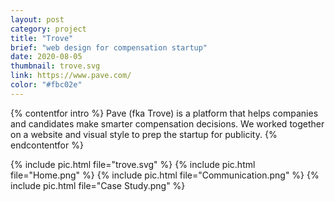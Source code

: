 ```yaml
---
layout: post
category: project
title: "Trove"
brief: "web design for compensation startup"
date: 2020-08-05
thumbnail: trove.svg
link: https://www.pave.com/
color: "#fbc02e"
---
```


{% contentfor intro %}
Pave (fka Trove) is a platform that helps companies and candidates make smarter compensation decisions. We worked together on a website and visual style to prep the startup for publicity.
{% endcontentfor %}

{% include pic.html file="trove.svg" %}
{% include pic.html file="Home.png" %}
{% include pic.html file="Communication.png" %}
{% include pic.html file="Case Study.png" %}
